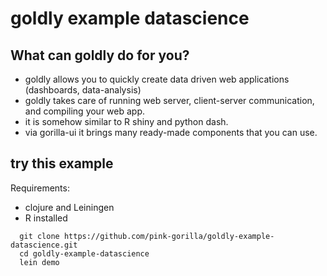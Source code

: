 # goldly example datascience


## What can goldly do for you?

- goldly allows you to quickly create data driven web applications 
  (dashboards, data-analysis)
- goldly takes care of running web server, client-server communication,
  and compiling your web app. 
- it is somehow similar to R shiny and python dash.
- via gorilla-ui it brings many ready-made components that you can use.

## try this example

Requirements:
- clojure and Leiningen
- R installed

```
  git clone https://github.com/pink-gorilla/goldly-example-datascience.git
  cd goldly-example-datascience
  lein demo
```





     



